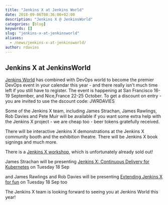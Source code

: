 ```yaml
---
title: "Jenkins X at Jenkins World"
date: 2018-09-06T08:36:00+02:00
description: "Jenkins X @ JenkinsWorld" 
categories: [blog]
keywords: []
slug: "jenkins-x-at-jenkinsworld"
aliases:
  - /news/jenkins-x-at-jenkinsworld/
author: rdavies
---
```


## Jenkins X at JenkinsWorld

[Jenkins World](https://www.cloudbees.com/devops-world/) has combined with DevOps world to become the premier DevOps event in your calendar this year - and there really isn't much time left if you still have to register. The event is happening at San Francisco 16-19 September, and Nice,France  22-25 October.  To get a discount on entry - you are invited to use the dscount code: JWRDAVIES

Some of the Jenkins X team, including James Strachan, James Rawlings, Rob Davies and Pete Muir will be available if you want some extra help with the Jenkins X project - we are cheap too - beer tokens gratefully received.

There will be interactive Jenkins X demonstrations at the Jenkins X community booth and the exhibition theatre. There will be Jenkins X book signings and much more.

There is a [Jenkins X workshop](https://devopsworldjenkinsworld2018.sched.com/event/FYjb/building-continuous-delivery-for-microservices-with-jenkins-x-25?iframe=no&w=100%&sidebar=yes&bg=no), which is unfortunately already sold out!

James Strachan will be presenting [Jenkins X: Continuous Delivery for Kubernetes](https://devopsworldjenkinsworld2018.sched.com/event/FlPE/jenkins-x-continuous-delivery-for-kubernetes?iframe=no&w=100%&sidebar=yes&bg=no) on Tuesday 18 Sep

and James Rawlings and Rob Davies will be presenting [Extending Jenkins X for fun](https://devopsworldjenkinsworld2018.sched.com/event/GFmE/extending-jenkins-x-for-fun-and-profit?iframe=no&w=100%&sidebar=yes&bg=no) on Tuesday 18 Sep too

The Jenkins X team is looking forward to seeing you at Jenkins World this year!
